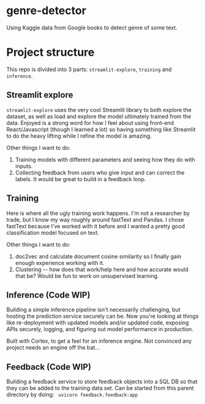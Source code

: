 # genre-detector
Using Kaggle data from Google books to detect genre of some text. 

# Project structure

This repo is divided into 3 parts: `streamlit-explore`, `training` and `inference`.

## Streamlit explore

`streamlit-explore` uses the very cool Streamlit library to both explore the dataset, as well as load and explore the model ultimately trained from the data. Enjoyed is a strong word for how I feel about using front-end React/Javascript (though I learned a lot) so having something like Streamlit to do the heavy lifting while I refine the model is amazing. 

Other things I want to do: 
1. Training models with different parameters and seeing how they do with inputs. 
2. Collecting feedback from users who give input and can correct the labels. It would be great to build in a feedback loop. 

   
## Training 

Here is where all the ugly training work happens. I'm not a researcher by trade, but I know my way roughly around fastText and Pandas. I chose fastText because I've worked with it before and I wanted a pretty good classification model focused on text. 

Other things I want to do: 
1. doc2vec and calculate document cosine similarity so I finally gain enough experience working with it. 
2. Clustering -- how does that work/help here and how accurate would that be? Would be fun to work on unsupervised learning. 


## Inference (Code WIP)

Building a simple inference pipeline isn't necessarily challenging, but hosting the prediction service securely can be. Now you're looking at things like re-deployment with updated models and/or updated code, exposing APIs securely, logging, and figuring out model performance in production.  

Built with Cortex, to get a feel for an inference engine. Not convinced any project needs an engine off the bat... 

## Feedback (Code WIP)

Building a feedback service to store feedback objects into a SQL DB so that they can be added to the training data set. 
Can be started from this parent directory by doing: 
` uvicorn feedback.feedback:app`
